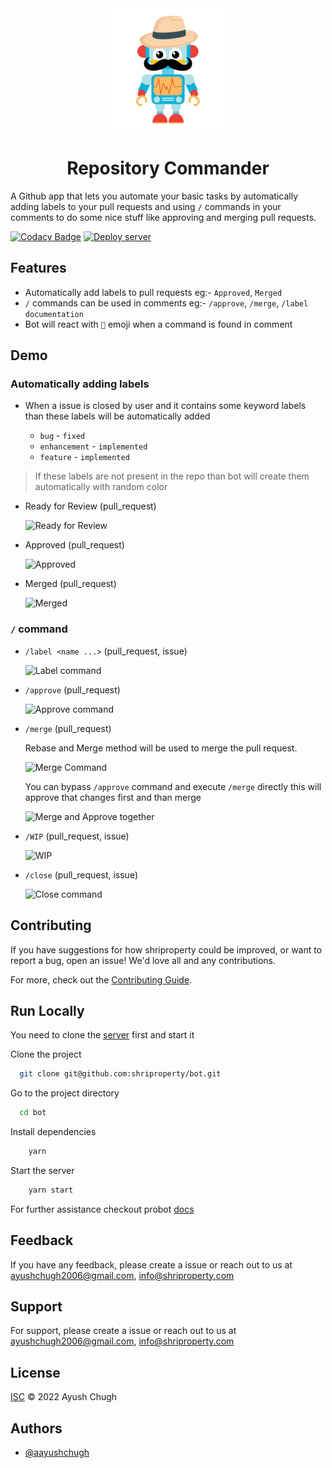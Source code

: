 <div align="center">

<img src="./logo.svg" height="200" width="200" alt="logo" align="center"/>
<h1>
 Repository Commander
</h1>
</div>

A Github app that lets you automate your basic tasks by automatically adding labels to your pull requests and
using `/` commands in your comments to do some nice stuff like approving and merging pull requests.

[![Codacy Badge](https://api.codacy.com/project/badge/Grade/e01156ab13ab4cfd9608be9af5327600)](https://app.codacy.com/gh/shriproperty/repository-commander?utm_source=github.com&utm_medium=referral&utm_content=shriproperty/repository-commander&utm_campaign=Badge_Grade_Settings)
[![Deploy server](https://github.com/shriproperty/repository-commander/actions/workflows/deploy.yml/badge.svg)](https://github.com/shriproperty/repository-commander/actions/workflows/deploy.yml)

## Features

- Automatically add labels to pull requests eg:- `Approved`, `Merged`
- `/` commands can be used in comments eg:- `/approve`, `/merge`, `/label documentation`
- Bot will react with `🚀` emoji when a command is found in comment

## Demo

### Automatically adding labels

- When a issue is closed by user and it contains some keyword labels than these labels will be automatically added

  - `bug` - `fixed`
  - `enhancement` - `implemented`
  - `feature` - `implemented`

> If these labels are not present in the repo than bot will create them automatically with random color

- Ready for Review (pull_request)

  ![Ready for Review](https://user-images.githubusercontent.com/69336518/187087709-33ae28db-8c9e-44a0-a231-45068ea34aef.png)

- Approved (pull_request)

  ![Approved](https://user-images.githubusercontent.com/69336518/187087871-38086613-059e-459e-954a-10506b5cabd8.gif)

- Merged (pull_request)

  ![Merged](https://user-images.githubusercontent.com/69336518/187088126-7e59afe9-2cde-4831-8782-25f95837cd81.gif)

### `/` command

- `/label <name ...>` (pull_request, issue)

  ![Label command](https://user-images.githubusercontent.com/69336518/187088515-67693ab6-4949-4a80-8ee2-0a6b2d1d266e.gif)

- `/approve` (pull_request)

  ![Approve command](https://user-images.githubusercontent.com/69336518/187089239-5acfde34-cefb-47f8-8b8d-a82b84855ce9.gif)

- `/merge` (pull_request)

  Rebase and Merge method will be used to merge the pull request.

  ![Merge Command](https://user-images.githubusercontent.com/69336518/187089488-3df12116-eac0-4d3a-8309-f447a333ea3b.gif)

  You can bypass `/approve` command and execute `/merge` directly this will approve that changes first and than merge

  ![Merge and Approve together](https://user-images.githubusercontent.com/69336518/187089739-cd20508a-0b3f-4a00-99ce-550f6ccb4609.gif)

- `/WIP` (pull_request, issue)

  ![WIP](https://user-images.githubusercontent.com/69336518/187088635-24fe7609-eb40-47de-b1af-72210712d79a.gif)

- `/close` (pull_request, issue)

  ![Close command](https://user-images.githubusercontent.com/69336518/187088876-68257a26-01ac-49d5-aa8f-310870874287.gif)

## Contributing

If you have suggestions for how shriproperty could be improved, or want to report a bug, open an issue! We'd love all and any contributions.

For more, check out the [Contributing Guide](CONTRIBUTING.md).

## Run Locally

You need to clone the [server](https://github.com/shriproperty/server) first and start it

Clone the project

```bash
  git clone git@github.com:shriproperty/bot.git
```

Go to the project directory

```bash
  cd bot
```

Install dependencies

```bash
    yarn
```

Start the server

```bash
    yarn start
```

For further assistance checkout probot [docs](https://probot.github.io/docs/README/)

## Feedback

If you have any feedback, please create a issue or reach out to us at ayushchugh2006@gmail.com, info@shriproperty.com

## Support

For support, please create a issue or reach out to us at ayushchugh2006@gmail.com, info@shriproperty.com

## License

[ISC](LICENSE) © 2022 Ayush Chugh

## Authors

- [@aayushchugh](https://www.github.com/aayushchugh)

